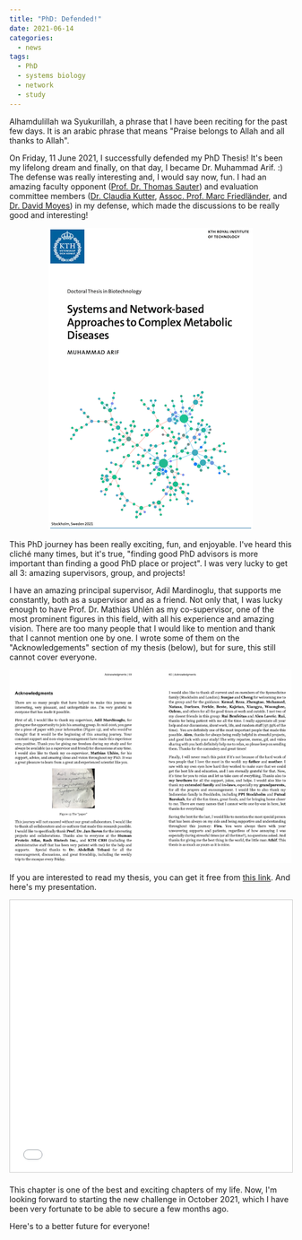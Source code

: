 ```yaml
---
title: "PhD: Defended!"
date: 2021-06-14
categories:
  - news
tags:
  - PhD
  - systems biology
  - network
  - study
---
```


Alhamdulillah wa Syukurillah, a phrase that I have been reciting for the past few days. It is an arabic phrase that means "Praise belongs to Allah and all thanks to Allah". 

On Friday, 11 June 2021, I successfully defended my PhD Thesis! It's been my lifelong dream and finally, on that day, I became Dr. Muhammad Arif. :) The defense was really interesting and, I would say now, fun. I had an amazing faculty opponent ([Prof. Dr. Thomas Sauter](https://wwwfr.uni.lu/recherche/fstm/dlsm/research_areas/systems_biology)) and evaluation committee members ([Dr. Claudia Kutter](https://ki.se/en/mtc/kutter-group-regulatory-transcriptions), [Assoc. Prof. Marc Friedländer](https://friedlanderlab.org/), and [Dr. David Moyes](https://www.kcl.ac.uk/people/david-moyes)) in my defense, which made the discussions to be really good and interesting!

<p align="center">
  <img src="https://raw.githubusercontent.com/muharif/PersonalBlog/master/assets/images/phddefended_cover.png">
</p>

This PhD journey has been really exciting, fun, and enjoyable. I've heard this cliché many times, but it's true, "finding good PhD advisors is more important than finding a good PhD place or project". I was very lucky to get all 3: amazing supervisors, group, and projects! 

I have an amazing principal supervisor, Adil Mardinoglu, that supports me constantly, both as a supervisor and as a friend. Not only that, I was lucky enough to have Prof. Dr. Mathias Uhlén as my co-supervisor, one of the most prominent figures in this field, with all his experience and amazing vision. There are too many people that I would like to mention and thank that I cannot mention one by one. I wrote some of them on the "Acknowledgements" section of my thesis (below), but for sure, this still cannot cover everyone.

<p align="center">
  <img src="https://raw.githubusercontent.com/muharif/PersonalBlog/master/assets/images/phddefended_ack.png">
</p>


If you are interested to read my thesis, you can get it free from [this link](http://urn.kb.se/resolve?urn=urn:nbn:se:kth:diva-294200). And here's my presentation.

<p align="center">
<iframe src="//www.slideshare.net/slideshow/embed_code/key/HsCviRL4tO7ZKP" width="595" height="485" frameborder="0" marginwidth="0" marginheight="0" scrolling="no" style="border:1px solid #CCC; border-width:1px; margin-bottom:5px; max-width: 100%;" allowfullscreen> </iframe>
</p>

This chapter is one of the best and exciting chapters of my life. Now, I'm looking forward to starting the new challenge in October 2021, which I have been very fortunate to be able to secure a few months ago.

Here's to a better future for everyone!